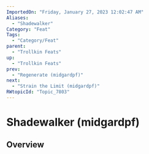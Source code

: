 ```yaml
---
ImportedOn: "Friday, January 27, 2023 12:02:47 AM"
Aliases:
  - "Shadewalker"
Category: "Feat"
Tags:
  - "Category/Feat"
parent:
  - "Trollkin Feats"
up:
  - "Trollkin Feats"
prev:
  - "Regenerate (midgardpf)"
next:
  - "Strain the Limit (midgardpf)"
RWtopicId: "Topic_7803"
---
```

# Shadewalker (midgardpf)
## Overview
